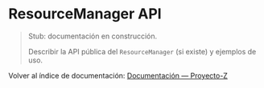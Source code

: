 # ResourceManager API

> Stub: documentación en construcción.
>
> Describir la API pública del `ResourceManager` (si existe) y ejemplos de uso.

Volver al índice de documentación: [Documentación — Proyecto-Z](../README.md)
